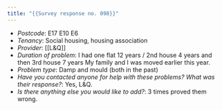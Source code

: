 ```yaml
---
title: "{{Survey response no. 098}}"
---
```


- *Postcode*: E17 E10 E6 
- *Tenancy*: Social housing, housing association
- *Provider*: [[L&Q]] 
- *Duration of problem*: I had one flat 12 years / 2nd house 4 years and then 3rd house 7 years
My family and I was moved earlier this year.  
- *Problem type*: Damp and mould (both in the past)
- *Have you contacted anyone for help with these problems? What was their response?*: Yes, L&Q. 
- *Is there anything else you would like to add?*: 3 times proved them wrong.